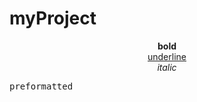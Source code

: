 # myProject

<center>
<b>bold</b><br>
<u>underline</u><br>
<i>italic</i><br>
</center>
<pre>
preformatted
</pre>
